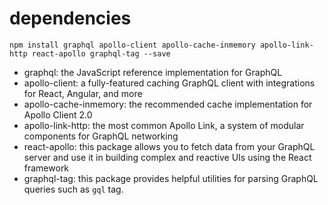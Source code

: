 # dependencies

```
npm install graphql apollo-client apollo-cache-inmemory apollo-link-http react-apollo graphql-tag --save
```

- graphql: the JavaScript reference implementation for GraphQL
- apollo-client: a fully-featured caching GraphQL client with integrations for React, Angular, and more
- apollo-cache-inmemory: the recommended cache implementation for Apollo Client 2.0
- apollo-link-http: the most common Apollo Link, a system of modular components for GraphQL networking
- react-apollo: this package allows you to fetch data from your GraphQL server and use it in building complex and reactive UIs using the React framework
- graphql-tag: this package provides helpful utilities for parsing GraphQL queries such as `gql` tag.
